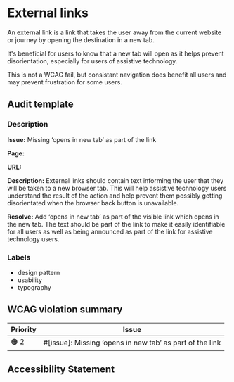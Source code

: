 # External links

An external link is a link that takes the user away from the current website or journey by opening the destination in a new tab.

It's beneficial for users to know that a new tab will open as it helps prevent disorientation, especially for users of assistive technology.

This is not a WCAG fail, but consistant navigation does benefit all users and may prevent frustration for some users.

## Audit template

### Description

**Issue:** Missing ‘opens in new tab’ as part of the link

**Page:**

**URL:** 

**Description:** External links should contain text informing the user that they will be taken to a new browser tab. This will help assistive technology users understand the result of the action and help prevent them possibly getting disorientated when the browser back button is unavailable.

**Resolve:** Add ‘opens in new tab’ as part of the visible link which opens in the new tab. The text should be part of the link to make it easily identifiable for all users as well as being announced as part of the link for assistive technology users.

### Labels

* design pattern
* usability
* typography

## WCAG violation summary

| Priority | Issue |
| -------- | ----- |
| 🟠 2     | #[issue]: Missing ‘opens in new tab’ as part of the link |

## Accessibility Statement


